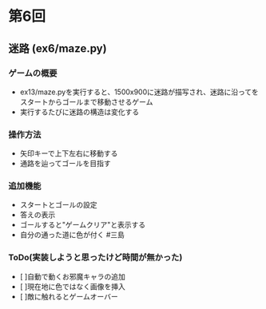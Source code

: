 # 第6回
## 迷路 (ex6/maze.py)
### ゲームの概要
 - ex13/maze.pyを実行すると、1500x900に迷路が描写され、迷路に沿ってを
   スタートからゴールまで移動させるゲーム
 - 実行するたびに迷路の構造は変化する

### 操作方法
  - 矢印キーで上下左右に移動する
  - 通路を辿ってゴールを目指す

### 追加機能
 - スタートとゴールの設定
 - 答えの表示
 - ゴールすると"ゲームクリア"と表示する
 - 自分の通った道に色が付く   #三島

### ToDo(実装しようと思ったけど時間が無かった)
 - [ ]自動で動くお邪魔キャラの追加
 - [ ]現在地に色ではなく画像を挿入
 - [ ]敵に触れるとゲームオーバー